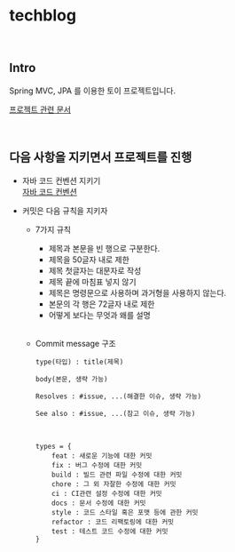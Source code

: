 # techblog

<br/>

## Intro

Spring MVC, JPA 를 이용한 토이 프로젝트입니다.

[프로젝트 관련 문서](https://muddy-aries-717.notion.site/cee703a784d9453cb275a4bc0475bd71)

<br/>

## 다음 사항을 지키면서 프로젝트를 진행

- 자바 코드 컨벤션 지키기
    <br/>
    [자바 코드 컨벤션](https://naver.github.io/hackday-conventions-java)
  

- 커밋은 다음 규칙을 지키자
    - 7가지 규칙
        - 제목과 본문을 빈 행으로 구분한다.
        - 제목을 50글자 내로 제한
        - 제목 첫글자는 대문자로 작성
        - 제목 끝에 마침표 넣지 않기
        - 제목은 명령문으로 사용하며 과거형을 사용하지 않는다.
        - 본문의 각 행은 72글자 내로 제한
        - 어떻게 보다는 무엇과 왜를 설명
        
        <br/>
          
    - Commit message 구조
        ~~~
        type(타입) : title(제목)
      
        body(본문, 생략 가능)
        
        Resolves : #issue, ...(해결한 이슈, 생략 가능)
    
        See also : #issue, ...(참고 이슈, 생략 가능)
        ~~~
      
        <br/>
    
        ~~~
        types = {
            feat : 새로운 기능에 대한 커밋
            fix : 버그 수정에 대한 커밋
            build : 빌드 관련 파일 수정에 대한 커밋
            chore : 그 외 자잘한 수정에 대한 커밋
            ci : CI관련 설정 수정에 대한 커밋
            docs : 문서 수정에 대한 커밋
            style : 코드 스타일 혹은 포맷 등에 관한 커밋
            refactor : 코드 리팩토링에 대한 커밋
            test : 테스트 코드 수정에 대한 커밋
        }
        ~~~